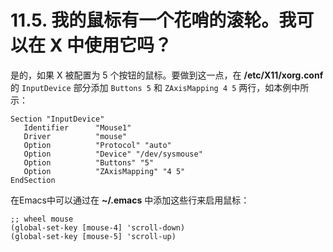 # 11.5. 我的鼠标有一个花哨的滚轮。我可以在 X 中使用它吗？

是的，如果 X 被配置为 5 个按钮的鼠标。要做到这一点，在 **/etc/X11/xorg.conf** 的 `InputDevice` 部分添加 `Buttons 5` 和 `ZAxisMapping 4 5` 两行，如本例中所示：

```
Section "InputDevice"
   Identifier      "Mouse1"
   Driver          "mouse"
   Option          "Protocol" "auto"
   Option          "Device" "/dev/sysmouse"
   Option          "Buttons" "5"
   Option          "ZAxisMapping" "4 5"
EndSection
```

在Emacs中可以通过在 **~/.emacs** 中添加这些行来启用鼠标：

```
;; wheel mouse
(global-set-key [mouse-4] 'scroll-down)
(global-set-key [mouse-5] 'scroll-up)
```
